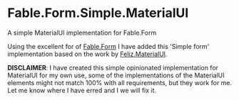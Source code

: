 # Fable.Form.Simple.MaterialUI
A simple MaterialUI implementation for Fable.Form

Using the excellent for of [Fable.Form](https://github.com/MangelMaxime/Fable.Form) I have added this 'Simple form' implementation based on the work by [Feliz.MaterialUI](https://github.com/Shmew/Feliz.MaterialUI).

__DISCLAIMER__: I have created this simple opinionated implementation for MaterialUI for my own use, some of the implementations of the MaterialUI elements might not match 100% with all requirements, but they work for me. Let me know where I have erred and I we will fix it. 


